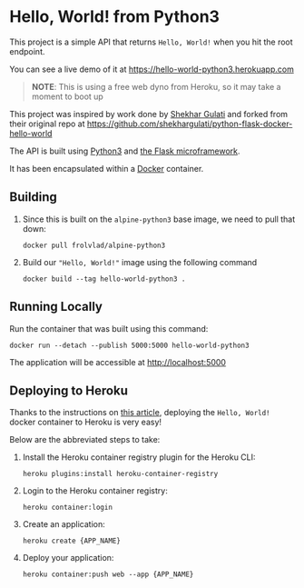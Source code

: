 # Hello, World! from Python3

This project is a simple API that returns `Hello, World!` when you hit the root endpoint.

You can see a live demo of it at <https://hello-world-python3.herokuapp.com>

> **NOTE**: This is using a free web dyno from Heroku, so it may take a moment to boot up

This project was inspired by work done by [Shekhar Gulati](https://github.com/shekhargulati) and forked from their original repo at <https://github.com/shekhargulati/python-flask-docker-hello-world>

The API is built using [Python3](https://docs.python.org/3) and [the Flask microframework](http://flask.pocoo.org).

It has been encapsulated within a [Docker](https://www.docker.com) container.

## Building

1. Since this is built on the `alpine-python3` base image, we need to pull that down:
   
   ``` 
   docker pull frolvlad/alpine-python3
   ```

2. Build our `"Hello, World!"` image using the following command

   ```
   docker build --tag hello-world-python3 .
   ```

## Running Locally

Run the container that was built using this command:

```
docker run --detach --publish 5000:5000 hello-world-python3
```

The application will be accessible at <http://localhost:5000>

## Deploying to Heroku

Thanks to the instructions on [this article](https://medium.com/travis-on-docker/how-to-run-dockerized-apps-on-heroku-and-its-pretty-great-76e07e610e22), deploying the `Hello, World!` docker container to Heroku is very easy!

Below are the abbreviated steps to take:

1. Install the Heroku container registry plugin for the Heroku CLI:

   ```
   heroku plugins:install heroku-container-registry
   ```

2. Login to the Heroku container registry:

   ```
   heroku container:login
   ```

3. Create an application:

   ```
   heroku create {APP_NAME}
   ```

4. Deploy your application:

   ```
   heroku container:push web --app {APP_NAME}
   ```


